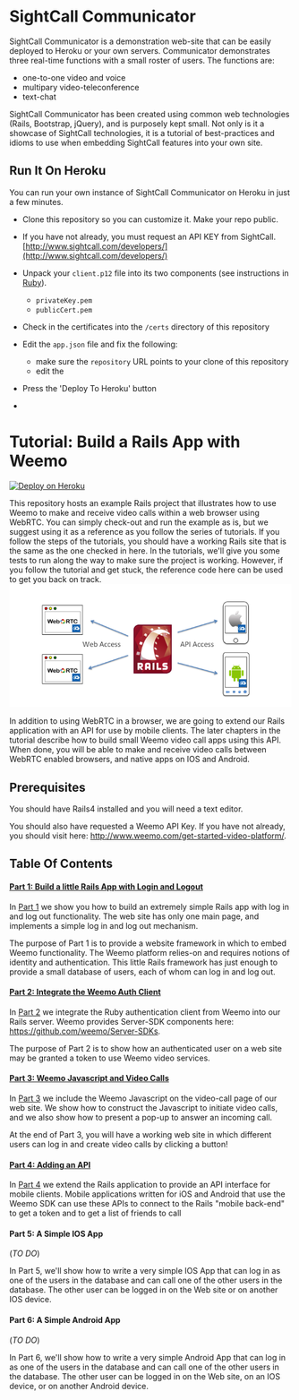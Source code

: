 SightCall Communicator
======================

SightCall Communicator is a demonstration web-site that can be easily deployed to Heroku or your own servers.  Communicator demonstrates three real-time functions with a small roster of users.  The functions are:

- one-to-one video and voice
- multipary video-teleconference
- text-chat

SightCall Communicator has been created using common web technologies
(Rails, Bootstrap, jQuery), and is purposely kept small.  Not only is
it a showcase of SightCall technologies, it is a tutorial of
best-practices and idioms to use when embedding SightCall features
into your own site.

## Run It On Heroku

You can run your own instance of SightCall Communicator on Heroku in
just a few minutes.

- Clone this repository so you can customize it.  Make your repo public.
- If you have not already, you must request an API KEY from SightCall.  [http://www.sightcall.com/developers/](http://www.sightcall.com/developers/)
- Unpack your `client.p12` file into its two components  (see instructions in [Ruby](https://github.com/weemo/Server-SDKs/tree/master/Ruby)).

    - `privateKey.pem`
    - `publicCert.pem`

- Check in the certificates into the `/certs` directory of this repository

- Edit the `app.json` file and fix the following:
    - make sure the `repository` URL points to your clone of this repository
    - edit the
    
- Press the 'Deploy To Heroku' button
- 





Tutorial: Build a Rails App with Weemo
================================================================

<p><a href="https://heroku.com/deploy?template=https://github.com/sightcall/communicator_test"><img src="https://www.herokucdn.com/deploy/button.png" alt="Deploy on Heroku"></a></p>


This repository hosts an example Rails project that illustrates how to
use Weemo to make and receive video calls within a web browser using
WebRTC.  You can simply check-out and run the example as is, but we
suggest using it as a reference as you follow the series of tutorials.
If you follow the steps of the tutorials, you should have a working
Rails site that is the same as the one checked in here.  In the
tutorials, we'll give you some tests to run along the way to make sure
the project is working.  However, if you follow the tutorial and get
stuck, the reference code here can be used to get you back on track.
![Architecture](images/RailsTutorial01-Slide02.png "Rails App Using Weemo")

In addition to using WebRTC in a browser, we are going to extend our
Rails application with an API for use by mobile clients.  The later
chapters in the tutorial describe how to build small Weemo video call
apps using this API.  When done, you will be able to make and receive
video calls between WebRTC enabled browsers, and native apps on IOS
and Android.
    
## Prerequisites

You should have Rails4 installed and you will need a text editor.

You should also have requested a Weemo API Key.  If you have not
already, you should visit here:
http://www.weemo.com/get-started-video-platform/.

## Table Of Contents

#### [Part 1: Build a little Rails App with Login and Logout](doc/HOWTO-part1.md)

In [Part 1](doc/HOWTO-part1.md) we show you how to build an extremely
simple Rails app with log in and log out functionality.  The web site
has only one main page, and implements a simple log in and log out
mechanism.

The purpose of Part 1 is to provide a website framework in which to
embed Weemo functionality.  The Weemo platform relies-on and requires
notions of identity and authentication.  This little Rails framework
has just enough to provide a small database of users, each of whom can
log in and log out.


#### [Part 2: Integrate the Weemo Auth Client](doc/HOWTO-part2.md)

In [Part 2](doc/HOWTO-part2.md) we integrate the Ruby authentication
client from Weemo into our Rails server.  Weemo provides Server-SDK
components here: https://github.com/weemo/Server-SDKs.

The purpose of Part 2 is to show how an authenticated user on a web
site may be granted a token to use Weemo video services.


#### [Part 3: Weemo Javascript and Video Calls](doc/HOWTO-part3.md)

In [Part 3](doc/HOWTO-part3.md) we include the Weemo Javascript on the
video-call page of our web site.  We show how to construct the
Javascript to initiate video calls, and we also show how to present a
pop-up to answer an incoming call.

At the end of Part 3, you will have a working web site in which
different users can log in and create video calls by clicking a button!

#### [Part 4: Adding an API](doc/HOWTO-part4.md)

In [Part 4](doc/HOWTO-part4.md) we extend the Rails application to
provide an API interface for mobile clients.  Mobile applications
written for iOS and Android that use the Weemo SDK can use these APIs
to connect to the Rails "mobile back-end" to get a token and to get
a list of friends to call


#### Part 5: A Simple IOS App

(*TO DO*)

In Part 5, we'll show how to write a very simple IOS App that can log
in as one of the users in the database and can call one of the other
users in the database.  The other user can be logged in on the Web
site or on another IOS device.


#### Part 6: A Simple Android App

(*TO DO*)

In Part 6, we'll show how to write a very simple Android App that can
log in as one of the users in the database and can call one of the
other users in the database.  The other user can be logged in on the
Web site, on an IOS device, or on another Android device.



